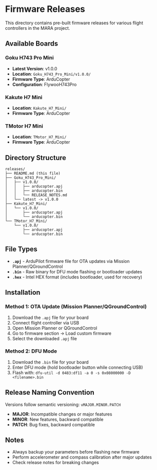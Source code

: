 # Firmware Releases

This directory contains pre-built firmware releases for various flight controllers in the MARA project.

## Available Boards

### Goku H743 Pro Mini
- **Latest Version**: v1.0.0
- **Location**: `Goku_H743_Pro_Mini/v1.0.0/`
- **Firmware Type**: ArduCopter
- **Configuration**: FlywooH743Pro

### Kakute H7 Mini
- **Location**: `Kakute_H7_Mini/`
- **Firmware Type**: ArduCopter

### TMotor H7 Mini
- **Location**: `TMotor_H7_Mini/`
- **Firmware Type**: ArduCopter

## Directory Structure

```
releases/
├── README.md (this file)
├── Goku_H743_Pro_Mini/
│   ├── v1.0.0/
│   │   ├── arducopter.apj
│   │   ├── arducopter.bin
│   │   └── RELEASE_NOTES.md
│   └── latest -> v1.0.0
├── Kakute_H7_Mini/
│   └── v1.0.0/
│       ├── arducopter.apj
│       └── arducopter.bin
└── TMotor_H7_Mini/
    └── v1.0.0/
        ├── arducopter.apj
        └── arducopter.bin
```

## File Types

- **`.apj`** - ArduPilot firmware file for OTA updates via Mission Planner/QGroundControl
- **`.bin`** - Raw binary for DFU mode flashing or bootloader updates
- **`.hex`** - Intel HEX format (includes bootloader, used for recovery)

## Installation

### Method 1: OTA Update (Mission Planner/QGroundControl)
1. Download the `.apj` file for your board
2. Connect flight controller via USB
3. Open Mission Planner or QGroundControl
4. Go to firmware section → Load custom firmware
5. Select the downloaded `.apj` file

### Method 2: DFU Mode
1. Download the `.bin` file for your board
2. Enter DFU mode (hold bootloader button while connecting USB)
3. Flash with: `dfu-util -d 0483:df11 -a 0 -s 0x08000000 -D <filename>.bin`

## Release Naming Convention

Versions follow semantic versioning: `vMAJOR.MINOR.PATCH`

- **MAJOR**: Incompatible changes or major features
- **MINOR**: New features, backward compatible
- **PATCH**: Bug fixes, backward compatible

## Notes

- Always backup your parameters before flashing new firmware
- Perform accelerometer and compass calibration after major updates
- Check release notes for breaking changes
